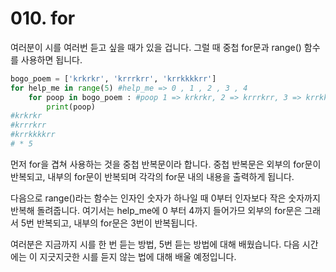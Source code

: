 # 010. for

여러분이 시를 여러번 듣고 싶을 때가 있을 겁니다. 그럴 때 중첩 for문과 range() 함수를 사용하면 됩니다.

```python
bogo_poem = ['krkrkr', 'krrrkrr', 'krrkkkkrr']
for help_me in range(5) #help_me => 0 , 1 , 2 , 3 , 4
	for poop in bogo_poem : #poop 1 => krkrkr, 2 => krrrkrr, 3 => krrkkkkrr
		print(poop)
#krkrkr
#krrrkrr
#krrkkkkrr
# * 5
```

먼저 for을 겹쳐 사용하는 것을 중첩 반복문이라 합니다. 중첩 반복문은 외부의 for문이 반복되고, 내부의 for문이 반복되며 각각의 for문 내의 내용을 출력하게 됩니다.

다음으로 range()라는 함수는 인자인 숫자가 하나일 때 0부터 인자보다 작은 숫자까지 반복해 돌려줍니다. 여기서는 help_me에 0 부터 4까지 들어가므 외부의 for문은 그래서 5번 반복되고, 내부의 for문은 3번이 반복됩니다.

여러분은 지금까지 시를 한 번 듣는 방법, 5번 듣는 방법에 대해 배웠습니다. 다음 시간에는 이 지긋지긋한 시를 듣지 않는 법에 대해 배울 예정입니다.
